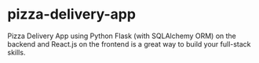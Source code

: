 # pizza-delivery-app
Pizza Delivery App using Python Flask (with SQLAlchemy ORM) on the backend and React.js on the frontend is a great way to build your full-stack skills.

